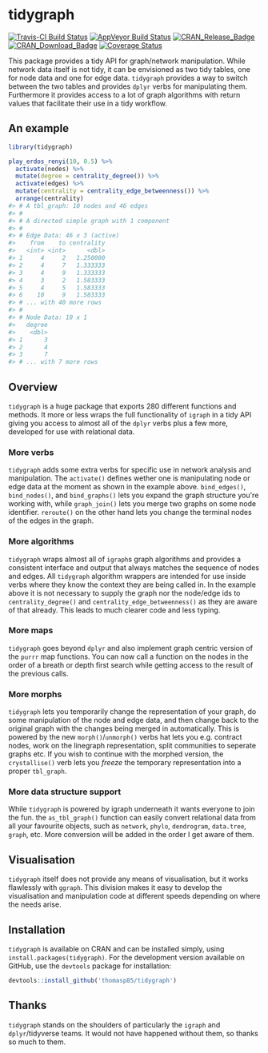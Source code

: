 
<!-- README.md is generated from README.Rmd. Please edit that file -->
tidygraph
=========

[![Travis-CI Build Status](https://travis-ci.org/thomasp85/tidygraph.svg?branch=master)](https://travis-ci.org/thomasp85/tidygraph) [![AppVeyor Build Status](https://ci.appveyor.com/api/projects/status/github/thomasp85/tidygraph?branch=master&svg=true)](https://ci.appveyor.com/project/thomasp85/tidygraph) [![CRAN\_Release\_Badge](http://www.r-pkg.org/badges/version-ago/tidygraph)](https://CRAN.R-project.org/package=tidygraph) [![CRAN\_Download\_Badge](http://cranlogs.r-pkg.org/badges/tidygraph)](https://CRAN.R-project.org/package=tidygraph) [![Coverage Status](https://img.shields.io/codecov/c/github/thomasp85/tidygraph/master.svg)](https://codecov.io/github/thomasp85/tidygraph?branch=master)

This package provides a tidy API for graph/network manipulation. While network data itself is not tidy, it can be envisioned as two tidy tables, one for node data and one for edge data. `tidygraph` provides a way to switch between the two tables and provides `dplyr` verbs for manipulating them. Furthermore it provides access to a lot of graph algorithms with return values that facilitate their use in a tidy workflow.

An example
----------

``` r
library(tidygraph)

play_erdos_renyi(10, 0.5) %>% 
  activate(nodes) %>% 
  mutate(degree = centrality_degree()) %>% 
  activate(edges) %>% 
  mutate(centrality = centrality_edge_betweenness()) %>% 
  arrange(centrality)
#> # A tbl_graph: 10 nodes and 46 edges
#> #
#> # A directed simple graph with 1 component
#> #
#> # Edge Data: 46 x 3 (active)
#>    from    to centrality
#>   <int> <int>      <dbl>
#> 1     4     2   1.250000
#> 2     4     7   1.333333
#> 3     4     9   1.333333
#> 4     3     2   1.583333
#> 5     4     5   1.583333
#> 6    10     9   1.583333
#> # ... with 40 more rows
#> #
#> # Node Data: 10 x 1
#>   degree
#>    <dbl>
#> 1      3
#> 2      4
#> 3      7
#> # ... with 7 more rows
```

Overview
--------

`tidygraph` is a huge package that exports 280 different functions and methods. It more or less wraps the full functionality of `igraph` in a tidy API giving you access to almost all of the `dplyr` verbs plus a few more, developed for use with relational data.

### More verbs

`tidygraph` adds some extra verbs for specific use in network analysis and manipulation. The `activate()` defines wether one is manipulating node or edge data at the moment as shown in the example above. `bind_edges()`, `bind_nodes()`, and `bind_graphs()` lets you expand the graph structure you're working with, while `graph_join()` lets you merge two graphs on some node identifier. `reroute()` on the other hand lets you change the terminal nodes of the edges in the graph.

### More algorithms

`tidygraph` wraps almost all of `igraph`s graph algorithms and provides a consistent interface and output that always matches the sequence of nodes and edges. All `tidygraph` algorithm wrappers are intended for use inside verbs where they know the context they are being called in. In the example above it is not necessary to supply the graph nor the node/edge ids to `centrality_degree()` and `centrality_edge_betweenness()` as they are aware of that already. This leads to much clearer code and less typing.

### More maps

`tidygraph` goes beyond `dplyr` and also implement graph centric version of the `purrr` map functions. You can now call a function on the nodes in the order of a breath or depth first search while getting access to the result of the previous calls.

### More morphs

`tidygraph` lets you temporarily change the representation of your graph, do some manipulation of the node and edge data, and then change back to the original graph with the changes being merged in automatically. This is powered by the new `morph()`/`unmorph()` verbs hat lets you e.g. contract nodes, work on the linegraph representation, split communities to seperate graphs etc. If you wish to continue with the morphed version, the `crystallise()` verb lets you *freeze* the temporary representation into a proper `tbl_graph`.

### More data structure support

While `tidygraph` is powered by igraph underneath it wants everyone to join the fun. the `as_tbl_graph()` function can easily convert relational data from all your favourite objects, such as `network`, `phylo`, `dendrogram`, `data.tree`, `graph`, etc. More conversion will be added in the order I get aware of them.

Visualisation
-------------

`tidygraph` itself does not provide any means of visualisation, but it works flawlessly with `ggraph`. This division makes it easy to develop the visualisation and manipulation code at different speeds depending on where the needs arise.

Installation
------------

`tidygraph` is available on CRAN and can be installed simply, using `install.packages(tidygraph)`. For the development version available on GitHub, use the `devtools` package for installation:

``` r
devtools::install_github('thomasp85/tidygraph')
```

Thanks
------

`tidygraph` stands on the shoulders of particularly the `igraph` and `dplyr`/tidyverse teams. It would not have happened without them, so thanks so much to them.
